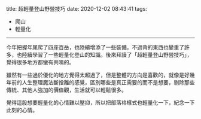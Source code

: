 title: 超輕量登山野營技巧
date: 2020-12-02 08:43:41
tags:
- 爬山
- 輕量化
---

今年把握年尾爬了四座百岳，也陸續增添了一些裝備。不過背的東西也變重了許多，也陸續學習了一些輕量化登山的知識。後來拜讀了「超輕量登山野營技巧」，覺得很多地方都蠻有共鳴的。

雖然有一些過於優化的地方覺得太超過了，但是整體的方向是喜歡的，就像是好幾年前的人生整理魔法斷捨離的感覺，區別哪些是真正需要的而不是想要，剔除那些傳統、其他人強加的價值觀，生活就可以輕鬆很多。

覺得這股想要輕量化的心情難以壓抑，所以把部落格樣式也輕量化一下，紀念一下此刻的心情。
